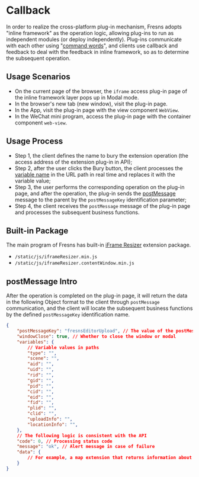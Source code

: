 # Callback

In order to realize the cross-platform plug-in mechanism, Fresns adopts "inline framework" as the operation logic, allowing plug-ins to run as independent modules (or deploy independently). Plug-ins communicate with each other using "[command words](../../supports/cmd-word/basic.md)", and clients use callback and feedback to deal with the feedback in inline framework, so as to determine the subsequent operation.

## Usage Scenarios

- On the current page of the browser, the `iframe` access plug-in page of the inline framework layer pops up in Modal mode.
- In the browser's new tab (new window), visit the plug-in page.
- In the App, visit the plug-in page with the view component `WebView`.
- In the WeChat mini program, access the plug-in page with the container component `web-view`.

## Usage Process

- Step 1, the client defines the name to bury the extension operation (the access address of the extension plug-in in API);
- Step 2, after the user clicks the Bury button, the client processes the [variable name](variables.md) in the URL path in real time and replaces it with the variable value;
- Step 3, the user performs the corresponding operation on the plug-in page, and after the operation, the plug-in sends the [postMessage](https://developer.mozilla.org/zh-CN/docs/Web/API/Window/postMessage) message to the parent by the `postMessageKey` identification parameter;
- Step 4, the client receives the `postMessage` message of the plug-in page and processes the subsequent business functions.

## Built-in Package

The main program of Fresns has built-in [iFrame Resizer](https://github.com/davidjbradshaw/iframe-resizer) extension package.

- `/static/js/iframeResizer.min.js`
- `/static/js/iframeResizer.contentWindow.min.js`

## postMessage Intro

After the operation is completed on the plug-in page, it will return the data in the following Object format to the client through `postMessage` communication, and the client will locate the subsequent business functions by the defined `postMessageKey` identification name.

```json
{
    "postMessageKey": "fresnsEditorUpload", // The value of the postMessageKey variable in the path
    "windowClose": true, // Whether to close the window or modal
    "variables": {
        // Variable values in paths
        "type": "",
        "scene": "",
        "aid": "",
        "uid": "",
        "rid": "",
        "gid": "",
        "pid": "",
        "cid": "",
        "eid": "",
        "fid": "",
        "plid": "",
        "clid": "",
        "uploadInfo": "",
        "locationInfo": "",
    },
    // The following logic is consistent with the API
    "code": 0, // Processing status code
    "message": "ok", // Alert message in case of failure
    "data": {
        // For example, a map extension that returns information about the user's selected location
    }
}
```
